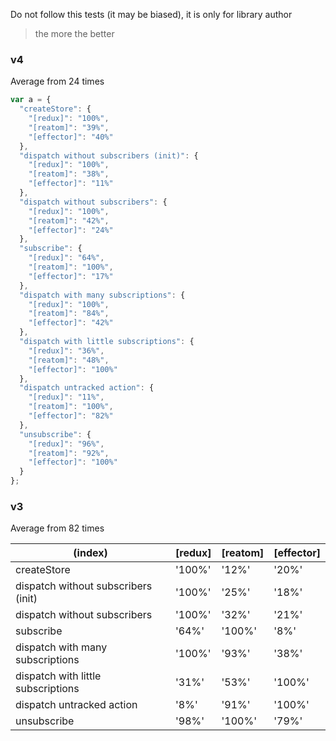 Do not follow this tests (it may be biased), it is only for library author

> the more the better

### v4

Average from 24 times

```js
var a = {
  "createStore": {
    "[redux]": "100%",
    "[reatom]": "39%",
    "[effector]": "40%"
  },
  "dispatch without subscribers (init)": {
    "[redux]": "100%",
    "[reatom]": "38%",
    "[effector]": "11%"
  },
  "dispatch without subscribers": {
    "[redux]": "100%",
    "[reatom]": "42%",
    "[effector]": "24%"
  },
  "subscribe": {
    "[redux]": "64%",
    "[reatom]": "100%",
    "[effector]": "17%" 
  },
  "dispatch with many subscriptions": {
    "[redux]": "100%",
    "[reatom]": "84%",
    "[effector]": "42%"
  },
  "dispatch with little subscriptions": {
    "[redux]": "36%",
    "[reatom]": "48%",
    "[effector]": "100%"
  },
  "dispatch untracked action": {
    "[redux]": "11%",
    "[reatom]": "100%",
    "[effector]": "82%"
  },
  "unsubscribe": {
    "[redux]": "96%",
    "[reatom]": "92%",
    "[effector]": "100%"
  }
};

```

### v3

Average from 82 times

|               (index)               | [redux] | [reatom] | [effector] |
|-------------------------------------|---------|----------|------------|
|             createStore             | '100%'  |  '12%'   |   '20%'    |
| dispatch without subscribers (init) | '100%'  |  '25%'   |   '18%'    |
|    dispatch without subscribers     | '100%'  |  '32%'   |   '21%'    |
|              subscribe              |  '64%'  |  '100%'  |    '8%'    |
|  dispatch with many subscriptions   | '100%'  |  '93%'   |   '38%'    |
| dispatch with little subscriptions  |  '31%'  |  '53%'   |   '100%'   |
|      dispatch untracked action      |  '8%'   |  '91%'   |   '100%'   |
|             unsubscribe             |  '98%'  |  '100%'  |   '79%'    |